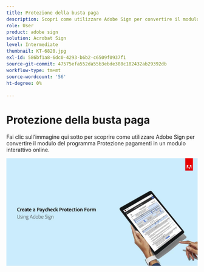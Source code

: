 ```yaml
---
title: Protezione della busta paga
description: Scopri come utilizzare Adobe Sign per convertire il modulo del programma Protezione pagamenti in un modulo online interattivo
role: User
product: adobe sign
solution: Acrobat Sign
level: Intermediate
thumbnail: KT-6820.jpg
exl-id: 586bf1a8-6dc0-4293-b6b2-c6509f0937f1
source-git-commit: 47575efa552da55b3ebde308c182432ab29392db
workflow-type: tm+mt
source-wordcount: '56'
ht-degree: 0%

---
```


# Protezione della busta paga

Fai clic sull’immagine qui sotto per scoprire come utilizzare Adobe Sign per convertire il modulo del programma Protezione pagamenti in un modulo interattivo online.

[![Presentazione interattiva di Payment Capture](../assets/Paycheck.jpg)](https://acrobatusers.com/paycheck-protection-program-resource-hub/walkthrough/)
